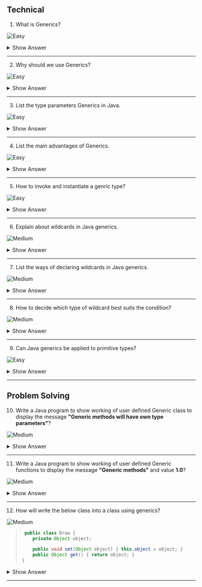## Technical

1. What is Generics?

![Easy](https://github.com/revaturelabs/interviewquestions/blob/dev/ComplexityTags/simple%20(2).svg)

<details><summary> Show Answer </summary>

<blockquote>

It force the Java programmer to store a specific type of objects to make it type-safe.Which makes the code stable by detecting the bugs at compile time.

Before generics, we can store any type of objects in the collection, i.e., non-generic. 


</blockquote>

</details>


---

2. Why should we use Generics?

![Easy](https://github.com/revaturelabs/interviewquestions/blob/dev/ComplexityTags/simple%20(2).svg)

<details><summary> Show Answer </summary>

<blockquote>

The Object is the superclass of all other classes, and Object reference can refer to any object . Which leads to lack type safety.So we should use Generic toi make it  type safe. 

<b>Example</b>: The  `HashSet`, `ArrayList`, `HashMap` classes in collections  will use generics.

</blockquote>

</details>



---

3. List the type parameters Generics in Java.

![Easy](https://github.com/revaturelabs/interviewquestions/blob/dev/ComplexityTags/simple%20(2).svg)

<details><summary> Show Answer </summary>

<blockquote>

The common type parameters used are:

`T` – Type

`E` – Element

`K` – Key

`N` – Number

`V` – Value

</blockquote>
</details>



---

4. List the main advantages of Generics.

![Easy](https://github.com/revaturelabs/interviewquestions/blob/dev/ComplexityTags/simple%20(2).svg)

<details><summary> Show Answer </summary>

<blockquote>

- <b>Type-safety</b>-should have single type of objects in generics.
- <b>Type casting is not required</b>-No need to typecast the object.
- <b>Compile-Time Checking</b>-Since it checks at compile time, error will not occur at run time.

</blockquote>

</details>



---

5. How to invoke and instantiate a genric type?

![Easy](https://github.com/revaturelabs/interviewquestions/blob/dev/ComplexityTags/simple%20(2).svg)

<details><summary> Show Answer </summary>

<blockquote>

- For `generic type invocation`, we should replaces `T` with some concrete value, such as `Integer`.Like a normal invocation instead of passing an argument to a method, you are passing a `type argument — Integer`.The `integerBox` will hold the reference.An invocation of a generic type is generally known as a <b>parameterized type</b>.

    `Draw<Integer> integerBox;`

- To instantiate the class, will use `new` keyword, but we should place `<Integer>` between the class name and the parenthesis

    `Draw<Integer> integerBox = new Box<Integer>();`

</details>

</blockquote>

---
6. Explain about wildcards in Java generics.

![Medium](https://github.com/revaturelabs/interviewquestions/blob/dev/ComplexityTags/Medium%20(2).svg)

<details><summary> Show Answer </summary>

<blockquote>

- Wildcard element means any type represented by the `? (question mark)` symbol.It can be used as a type 
  of a parameter, field, return type, or local variable.
- If we write `<? extends Number>`, it means any child class of Number, e.g., Integer, Float, and 
  double. Now we can call the method of Number class through any child class object.

 </blockquote>
 
</details>

---

7. List the ways of declaring wildcards in Java generics.

![Medium](https://github.com/revaturelabs/interviewquestions/blob/dev/ComplexityTags/Medium%20(2).svg)

<details><summary> Show Answer </summary>

<blockquote>

- It can be used in three ways −

    - <b>Upper bound Wildcard</b> − `? extends Type`.

    - <b>Lower bound Wildcard</b> − `? super Type`.

    - <b>Unbounded Wildcard</b>− `?`

 </blockquote>
 
</details>

---

8. How to decide which type of wildcard best suits the condition?

![Medium](https://github.com/revaturelabs/interviewquestions/blob/dev/ComplexityTags/Medium%20(2).svg)

<details><summary> Show Answer </summary>

<blockquote>

- It is based on the type of parameters passed to a method as <b>in</b> and <b>out</b> parameter.
    - <b>in variable</b> −which provides data to the code. For example, copy(src, dest). Here src acts as <b>in variable</b>  being data to be copied.

    - <b>out variable</b> −which holds data updated by the code. For example, copy(src, dest). Here dest acts as <b>out variable</b> having copied data.

 </blockquote>
 
</details>

---

9. Can Java generics be applied to primitive types?

![Easy](https://github.com/revaturelabs/interviewquestions/blob/dev/ComplexityTags/simple%20(2).svg)

<details><summary> Show Answer </summary>

<blockquote>

No 

 </blockquote>

<details><summary> Explanation </summary>

<blockquote>

Java generics cannot be applied to primitive types, because the parameters in generics of non-primitive data types.
 
</blockquote>
 
</details>

</details>

--- 

## Problem Solving

10. Write a Java program to show working of user defined Generic class to display the message <b>"Generic methods will have own type parameters"</b>?

![Medium](https://github.com/revaturelabs/interviewquestions/blob/dev/ComplexityTags/Medium%20(2).svg)

<details><summary> Show Answer </summary>

<blockquote>

``` java

class Test<T> {
    T obj;
    Test(T obj) { this.obj = obj; } // constructor
    public T getObject() { return this.obj; }
}
class Main {
    public static void main(String[] args)
    {
        Test<String> sObj
            = new Test<String>("Generic methods will have own type parameters");
        System.out.println(sObj.getObject());
    }
}
```
 </blockquote>
<details><summary> Explanation </summary>

<blockquote>

 - used `< >` to specify Parameter type and an object of type `T` is declared. By creating an instance of String type to display the mentioned message.

</blockquote>

 
</details>

</details>

---

11. Write a Java program to show working of user defined Generic functions to display the message <b>"Generic methods"</b> and value <b>1.0</b>?

![Medium](https://github.com/revaturelabs/interviewquestions/blob/dev/ComplexityTags/Medium%20(2).svg)

<details><summary> Show Answer </summary>

<blockquote>

``` java

class Test {
    static <T> void genericDisplay(T element)
    {
        System.out.println(element.getClass().getName()
                           + " = " + element);
    }
    public static void main(String[] args)
    {
        genericDisplay("Generics methods");
        genericDisplay(1.0);
    }
}
```

 </blockquote>
<details><summary> Explanation </summary>

<blockquote>

 `genericDisplay` is the generic method with parametrized type using string and double type to display the message.

 </blockquote>
 
</details>

</details>

---
12. How will write the below class into a class using generics?

![Medium](https://github.com/revaturelabs/interviewquestions/blob/dev/ComplexityTags/Medium%20(2).svg)

<blockquote>

``` java
 public class Draw {
    private Object object;

    public void set(Object object) { this.object = object; }
    public Object get() { return object; }
}
```
</blockquote>

<details><summary> Show Answer </summary>

<blockquote>

``` java

public class Draw<T> {
    private T t;

    public void set(T t) { this.t = t; }
    public T get() { return t; }
}

```
</blockquote>

<details><summary> Explanation </summary>

<blockquote>

- In the class Draw<T> introduces the type variable, T, that can be used anywhere inside the class.
- All occurrences of `object` is changed with the type variable `<T>` which can be of any primitive type.


</blockquote>

</details>

</details>


---

